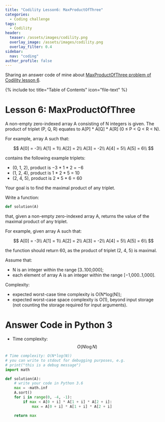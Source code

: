 ```yaml
---
title: "Codility Lesson6: MaxProductOfThree"
categories:
  - Coding challenge
tags:
  - Codility
header:
  teaser: /assets/images/codility.png
  overlay_image: /assets/images/codility.png
  overlay_filter: 0.4
sidebar:
  nav: "coding"
author_profile: false
---
```


Sharing an answer code of mine about [MaxProductOfThree problem of Codility lesson 6](https://app.codility.com/programmers/lessons/6-sorting/max_product_of_three/start/).

{% include toc title="Table of Contents" icon="file-text" %}

# Lesson 6: MaxProductOfThree
A non-empty zero-indexed array A consisting of N integers is given. The product of triplet (P, Q, R) equates to A[P] * A[Q] * A[R] (0 ≤ P < Q < R < N).

For example, array A such that:

$$
  A[0] = -3\\
  A[1] = 1\\
  A[2] = 2\\
  A[3] = -2\\
  A[4] = 5\\
  A[5] = 6\\
$$

contains the following example triplets:

- (0, 1, 2), product is −3 * 1 * 2 = −6
- (1, 2, 4), product is 1 * 2 * 5 = 10
- (2, 4, 5), product is 2 * 5 * 6 = 60

Your goal is to find the maximal product of any triplet.

Write a function:

```python
def solution(A)
```

that, given a non-empty zero-indexed array A, returns the value of the maximal product of any triplet.

For example, given array A such that:

$$
  A[0] = -3\\
  A[1] = 1\\
  A[2] = 2\\
  A[3] = -2\\
  A[4] = 5\\
  A[5] = 6\\
$$

the function should return 60, as the product of triplet (2, 4, 5) is maximal.

Assume that:

- N is an integer within the range [3..100,000];
- each element of array A is an integer within the range [−1,000..1,000].

Complexity:

- expected worst-case time complexity is O(N*log(N));
- expected worst-case space complexity is O(1), beyond input storage (not counting the storage required for input arguments).

# Answer Code in Python 3

- Time complexity: $$O(N\log N)$$

```python
# Time complexity: O(N*log(N))
# you can write to stdout for debugging purposes, e.g.
# print("this is a debug message")
import math

def solution(A):
    # write your code in Python 3.6
    max = -math.inf
    A.sort()
    for i in range(0, -4, -1):
        if max < A[0 + i] * A[1 + i] * A[2 + i]:
            max = A[0 + i] * A[1 + i] * A[2 + i]

    return max
```
